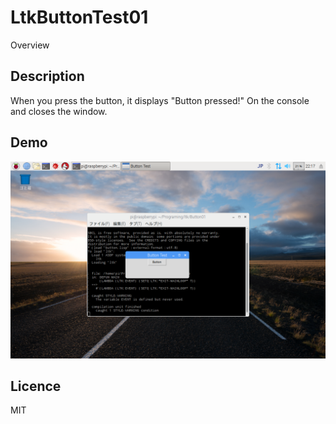 LtkButtonTest01
====

Overview

## Description
When you press the button, it displays "Button pressed!" On the console and closes the window.

## Demo
![button01.png](https://github.com/fireflower0/LtkButtonTest01/blob/master/img/button01.png)

## Licence
MIT
